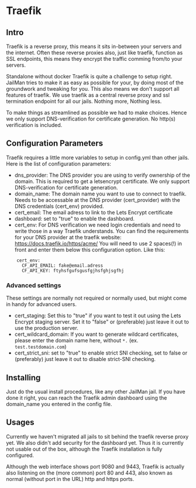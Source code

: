 # Traefik 

## Intro
Traefik is a reverse proxy, this means it sits in-between your servers and the internet. Often these reverse proxies also, just like traefik, function as SSL endpoints, this means they encrypt the traffic comming from/to your servers.

Standalone without docker Traefik is quite a challenge to setup right. JailMan tries to make it as easy as possible for your, by doing most of the groundwork and tweaking for you.
This also means we don't support all features of traefik. We use traefik as a central reverse proxy and ssl termination endpoint for all our jails. Nothing more, Nothing less.

To make things as streamlined as possible we had to make choices. Hence we only support DNS-verification for certificate generation. No http(s) verification is included.

## Configuration Parameters

Traefik requires a little more variables to setup in config.yml than other jails.
Here is the list of configuration parameters:

- dns_provider: The DNS provider you are using to verify ownership of the domain. This is required to get a letsencrypt certificate. We only support DNS-verification for certificate generation.
- domain_name: The domain name you want to use to connect to traefik. Needs to be accessable at the DNS provider (cert_provider) with the DNS credentials (cert_env) provided.
- cert_email: The email adress to link to the Lets Encrypt certificate
- dashboard: set to "true" to enable the dashboard.
- cert_env: For DNS verification we need login credentials and need to write those in a way Traefik understands. You can find the requirements for your DNS provider at the traefik website: https://docs.traefik.io/https/acme/
You will need to use 2 spaces(!) in front and enter them below this configuration option. Like this:
```
	cert_env:
	  CF_API_EMAIL: fake@email.adress
	  CF_API_KEY: ftyhsfgufsgusfgjhsfghjsgfhj
```

### Advanced settings

These settings are normally not required or normally used, but might come in handy for advanced users.
- cert_staging: Set this to "true" if you want to test it out using the Lets Encrypt staging server. Set it to "false" or (preferable) just leave it out to use the production server.
- cert_wildcard_domain: If you want to generate wildcard certificates, please enter the domain name here, without `*.` (ex. `test.testdomain.com`)
- cert_strict_sni: set to "true" to enable strict SNI checking, set to false or (preferably) just leave it out to disable strict-SNI checking.


## Installing

Just do the usual install procedures, like any other JailMan jail.
If you have done it right, you can reach the Traefik admin dashboard using the domain_name you entered in the config file.

## Usages

Currently we haven't migrated all jails to sit behind the traefik reverse proxy yet. We also didn't add security for the dashboard yet.
Thus it is currently not usable out of the box, although the Traefik installation is fully configured.

Although the web interface shows port 9080 and 9443, Traefik is actually also listening on the (more common) port 80 and 443, also known as normal (without port in the URL) http and https ports.
